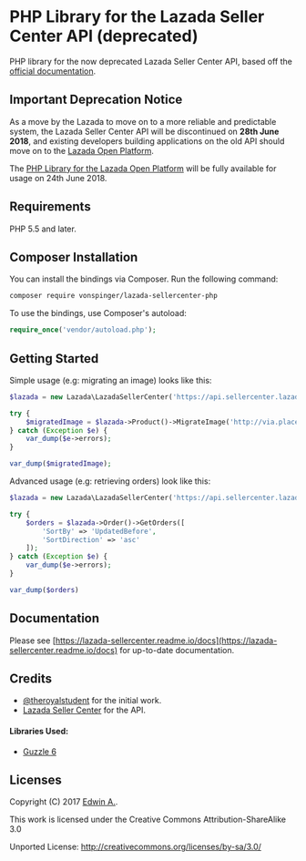 # PHP Library for the Lazada Seller Center API (deprecated)
PHP library for the now deprecated Lazada Seller Center API, based off the [official documentation](https://lazada-sellercenter.readme.io/docs).

## Important Deprecation Notice
As a move by the Lazada to move on to a more reliable and predictable system, the Lazada Seller Center API will be discontinued on **28th June 2018**, and existing developers building applications on the old API should move on to the [Lazada Open Platform](https://open.lazada.com).

The [PHP Library for the Lazada Open Platform](https://github.com/theroyalstudent/lazada-openplatform-php) will be fully available for usage on 24th June 2018.

## Requirements
PHP 5.5 and later.

## Composer Installation
You can install the bindings via Composer. Run the following command:

```bash
composer require vonspinger/lazada-sellercenter-php
```

To use the bindings, use Composer's autoload:

```php
require_once('vendor/autoload.php');
```

## Getting Started
Simple usage (e.g: migrating an image) looks like this:

```php
$lazada = new Lazada\LazadaSellerCenter('https://api.sellercenter.lazada.sg', 'redacted', 'redacted');

try {
	$migratedImage = $lazada->Product()->MigrateImage('http://via.placeholder.com/350x150');
} catch (Exception $e) {
	var_dump($e->errors);
}

var_dump($migratedImage);
```

Advanced usage (e.g: retrieving orders) look like this:

```php
$lazada = new Lazada\LazadaSellerCenter('https://api.sellercenter.lazada.sg', 'redacted', 'redacted');

try {
	$orders = $lazada->Order()->GetOrders([
		'SortBy' => 'UpdatedBefore',
		'SortDirection' => 'asc'
	]);
} catch (Exception $e) {
	var_dump($e->errors);
}

var_dump($orders)
```

## Documentation
Please see [https://lazada-sellercenter.readme.io/docs](https://lazada-sellercenter.readme.io/docs) for up-to-date documentation.

## Credits
* [@theroyalstudent](https://github.com/theroyalstudent) for the initial work.
* [Lazada Seller Center](https://lazada-sellercenter.readme.io/docs) for the API.

#### Libraries Used:
* [Guzzle 6](http://docs.guzzlephp.org/en/stable/quickstart.html)

## Licenses

Copyright (C) 2017 [Edwin A.](https://theroyalstudent.com).

This work is licensed under the Creative Commons Attribution-ShareAlike 3.0

Unported License: http://creativecommons.org/licenses/by-sa/3.0/
